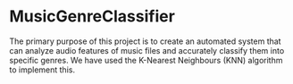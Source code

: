 # MusicGenreClassifier
The primary purpose of this project is to create an automated system that can analyze audio features of music files and accurately classify them into specific genres. We have used the K-Nearest Neighbours (KNN) algorithm to implement this. 
